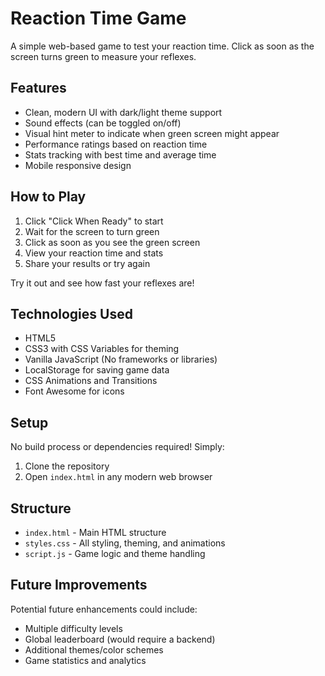 # Reaction Time Game

A simple web-based game to test your reaction time. Click as soon as the screen turns green to measure your reflexes.

## Features

- Clean, modern UI with dark/light theme support
- Sound effects (can be toggled on/off)
- Visual hint meter to indicate when green screen might appear
- Performance ratings based on reaction time
- Stats tracking with best time and average time
- Mobile responsive design

## How to Play

1. Click "Click When Ready" to start
2. Wait for the screen to turn green
3. Click as soon as you see the green screen
4. View your reaction time and stats
5. Share your results or try again

Try it out and see how fast your reflexes are!

## Technologies Used

- HTML5
- CSS3 with CSS Variables for theming
- Vanilla JavaScript (No frameworks or libraries)
- LocalStorage for saving game data
- CSS Animations and Transitions
- Font Awesome for icons

## Setup

No build process or dependencies required! Simply:

1. Clone the repository
2. Open `index.html` in any modern web browser

## Structure

- `index.html` - Main HTML structure
- `styles.css` - All styling, theming, and animations
- `script.js` - Game logic and theme handling

## Future Improvements

Potential future enhancements could include:
- Multiple difficulty levels
- Global leaderboard (would require a backend)
- Additional themes/color schemes
- Game statistics and analytics 